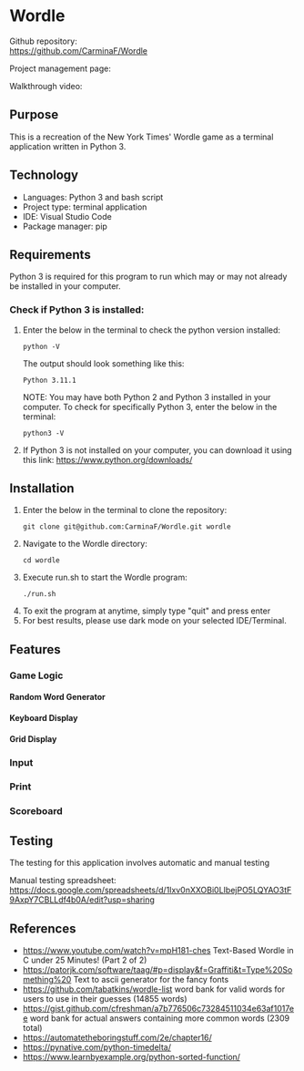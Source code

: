 # Wordle

Github repository:  
https://github.com/CarminaF/Wordle

Project management page:


Walkthrough video:

## Purpose
This is a recreation of the New York Times' Wordle game as a terminal application written in Python 3.


## Technology
- Languages: Python 3 and bash script
- Project type: terminal application
- IDE: Visual Studio Code
- Package manager: pip

## Requirements

Python 3 is required for this program to run which may or may not already be installed in your computer.   

### Check if Python 3 is installed:  

1. Enter the below in the terminal to check the python version installed:
    ```
    python -V
    ```
    The output should look something like this:
    ```
    Python 3.11.1
    ```
    NOTE: You may have both Python 2 and Python 3 installed in your computer. To check for specifically Python 3, enter the below in the terminal:
    ```
    python3 -V
    ```
2. If Python 3 is not installed on your computer, you can download it using this link: https://www.python.org/downloads/


## Installation  
1. Enter the below in the terminal to clone the repository:
    ```
    git clone git@github.com:CarminaF/Wordle.git wordle
    ```
2. Navigate to the Wordle directory:
    ```
    cd wordle
    ```
3. Execute run.sh to start the Wordle program:
    ```
    ./run.sh
    ```
4. To exit the program at anytime, simply type "quit" and press enter
5. For best results, please use dark mode on your selected IDE/Terminal.

## Features



### Game Logic

#### Random Word Generator

#### Keyboard Display

#### Grid Display

### Input

### Print

### Scoreboard

## Testing
The testing for this application involves automatic and manual testing

Manual testing spreadsheet:
https://docs.google.com/spreadsheets/d/1Ixv0nXXOBi0LIbejPO5LQYAO3tF9AxpY7CBLLdf4b0A/edit?usp=sharing

## References
- https://www.youtube.com/watch?v=mpH181-ches Text-Based Wordle in C under 25 Minutes! (Part 2 of 2)
- https://patorjk.com/software/taag/#p=display&f=Graffiti&t=Type%20Something%20 Text to ascii generator for the fancy fonts
- https://github.com/tabatkins/wordle-list word bank for valid words for users to use in their guesses (14855 words)
- https://gist.github.com/cfreshman/a7b776506c73284511034e63af1017ee word bank for actual answers containing more common words (2309 total)
- https://automatetheboringstuff.com/2e/chapter16/ 
- https://pynative.com/python-timedelta/ 
- https://www.learnbyexample.org/python-sorted-function/ 